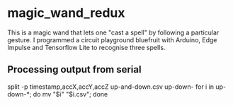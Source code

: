 # magic_wand_redux
 
This is a magic wand that lets one "cast a spell" by following a particular gesture. I programmed a circuit playground bluefruit with Arduino, Edge Impulse and Tensorflow Lite to recognise three spells.
 
## Processing output from serial

split -p timestamp,accX,accY,accZ up-and-down.csv up-down-
for i in up-down-*; do mv "$i" "$i.csv"; done
